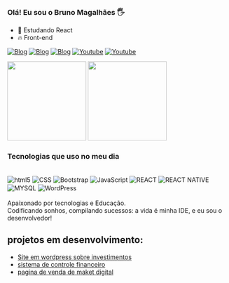 ### Olá! Eu sou o Bruno Magalhães 🖐️
- 🚀 Estudando React
- 🔥 Front-end

  
[![Blog](https://img.shields.io/badge/LinkedIn-0077B5?style=for-the-badge&logo=linkedin&logoColor=white)](https://www.linkedin.com/in/brunomagalhaess/)
[![Blog](https://img.shields.io/badge/Instagram-E4405F?style=for-the-badge&logo=instagram&logoColor=white)](https://www.instagram.com/eubrunomagalhaes/)
[![Blog](https://img.shields.io/badge/Wordpress-21759B?style=for-the-badge&logo=wordpress&logoColor=white)](https://oclubedodinheiro.com.br/)
[![Youtube](https://img.shields.io/badge/YouTube-FF0000?style=for-the-badge&logo=youtube&logoColor=white)](https://www.youtube.com/@oclubedodinheiro)
[![Youtube](https://img.shields.io/badge/Facebook-1877F2?style=for-the-badge&logo=facebook&logoColor=white)](https://www.facebook.com/oclubedodinheirooficial/)

<div>
  <img height="180em" src="https://github-readme-stats.vercel.app/api?username=brmagalhaess&show_icons=false&theme=dark&include_all_commits=treu&count_private=true"/>
  <img height="180em" src="https://github-readme-stats.vercel.app/api/top-langs/?username=brmagalhaess&langs_count=16&theme=dark"/>
</div>


### Tecnologias que uso no meu dia
<div style="display: inline_block"><br/>
  <img align="center" alt="html5" src="https://img.shields.io/badge/HTML5-E34F26?style=for-the-badge&logo=html5&logoColor=white" />
  <img align="center" alt="CSS" src="https://img.shields.io/badge/CSS-239120?&style=for-the-badge&logo=css3&logoColor=white" />
  <img align="center" alt="Bootstrap" src="https://img.shields.io/badge/Bootstrap-563D7C?style=for-the-badge&logo=bootstrap&logoColor=white" />
  <img align="center" alt="JavaScript" src="https://img.shields.io/badge/JavaScript-F7DF1E?style=for-the-badge&logo=javascript&logoColor=black" />
  <img align="center" alt="REACT" src="https://img.shields.io/badge/React-20232A?style=for-the-badge&logo=react&logoColor=61DAFB" />
  <img align="center" alt="REACT NATIVE" src="https://img.shields.io/badge/React_Native-20232A?style=for-the-badge&logo=react&logoColor=61DAFB" />
  <img align="center" alt="MYSQL" src="https://img.shields.io/badge/MySQL-00000F?style=for-the-badge&logo=mysql&logoColor=white" />
  <img align="center" alt="WordPress" src="https://img.shields.io/badge/Wordpress-21759B?style=for-the-badge&logo=wordpress&logoColor=white" />
</div>

<br/>
Apaixonado por tecnologias e Educação.<br/>
Codificando sonhos, compilando sucessos: a vida é minha IDE, e eu sou o desenvolvedor!

## projetos em desenvolvimento:
- [Site em wordpress sobre investimentos](https://oclubedodinheiro.com.br/)<br/>
- [sistema de controle financeiro](https://planilha.oclubedodinheiro.com.br/magalhaes/index.html)<br/>
- [pagina de venda de maket digital](https://planilha.oclubedodinheiro.com.br/)<br/>

